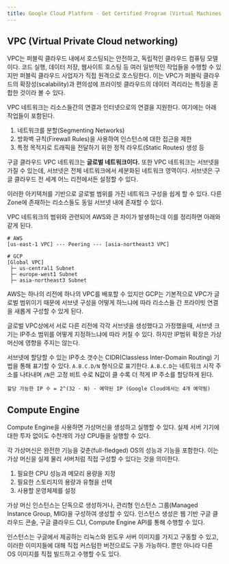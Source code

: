 ```yaml
---
title: Google Cloud Platform - Get Certified Program (Virtual Machines and Networks in the Cloud)
---
```


## VPC (Virtual Private Cloud networking)

VPC는 퍼블릭 클라우드 내에서 호스팅되는 안전하고, 독립적인 클라우드 컴퓨팅 모델이다. 코드 실행, 데이터 저장, 웹사이트 호스팅 등 여러 일반적인 작업들을 수행할 수 있지만 퍼블릭 클라우드 사업자가 직접 원격으로 호스팅한다. 이는 VPC가 퍼블릭 클라우드의 확장성(scalability)과 편의성에 프라이빗 클라우드의 데이터 격리라는 특징을 혼합한 것이라 볼 수 있다.

VPC 네트워크는 리소스들간의 연결과 인터넷으로의 연결을 지원한다. 여기에는 아래 작업들이 포함된다.

1. 네트워크를 분할(Segmenting Networks)
2. 방화벽 규칙(Firewall Rules)을 사용하여 인스턴스에 대한 접근을 제한
3. 특정 목적지로 트래픽을 전달하기 위한 정적 라우트(Static Routes) 생성 등

구글 클라우드 VPC 네트워크는 **글로벌 네트워크이다.** 또한 VPC 네트워크는 서브넷을 가질 수 있는데, 서브넷은 전체 네트워크에서 세분화된 네트워크 영역이다. 서브넷은 구글 클라우드 전 세계 어느 리전에서든 설정할 수 있다.

이러한 아키텍처를 기반으로 글로벌 범위를 가진 네트워크 구성을 쉽게 할 수 있다. 다른 Zone에 존재하는 리소스들도 동일 서브넷 내에 존재할 수 있다.

VPC 네트워크의 범위와 관련되어 AWS와 큰 차이가 발생하는데 이를 정리하면 아래와 같게 된다.

```text
# AWS
[us-east-1 VPC] --- Peering --- [asia-northeast3 VPC]

# GCP
[Global VPC]
 ├─ us-central1 Subnet
 ├─ europe-west1 Subnet
 ├─ asia-northeast3 Subnet
```

AWS는 하나의 리전에 하나의 VPC를 배포할 수 있지만 GCP는 기본적으로 VPC가 글로벌 범위이기 때문에 서브넷 구성을 어떻게 하느냐에 따라 리소스들 간 프라이빗 연결을 새롭게 구성할 수 있게 된다.

글로벌 VPC상에서 서로 다른 리전에 각각 서브넷을 생성했다고 가정했을때, 서브넷 크기는 IP주소 범위를 어떻게 지정하느냐에 따라 커질 수 있다. 하지만 IP범위 확장은 가상 머신에 영향을 주지는 않는다.

서브넷에 할당할 수 있는 IP주소 갯수는 CIDR(Classless Inter-Domain Routing) 기법을 통해 표기할 수 있다. `A.B.C.D/N` 형식으로 표기한다. `A.B.C.D`는 네트워크 시작 주소를 나타내며 `/N`은 고정 비트 수로 N값이 클 수록 더 적게 IP 주소를 할당하게 된다.

```text
할당 가능한 IP 수 = 2^(32 - N) - 예약된 IP (Google Cloud에서는 4개 예약됨)
```

## Compute Engine

Compute Engine을 사용하면 가상머신을 생성하고 실행할 수 있다. 실제 서버 기기에 대한 투자 없이도 수천개의 가상 CPU들을 실행할 수 있다.

각 가상머신은 완전한 기능을 갖춘(full-fledged) OS의 성능과 기능을 포함한다. 이는 가상 머신을 실제 물리 서버처럼 직접 구성할 수 있다는 것을 의미한다.

1. 필요한 CPU 성능과 메모리 용량을 지정
2. 필요한 스토리지의 용량과 유형을 선택
3. 사용할 운영체제를 설정

가상 머신 인스턴스는 단독으로 생성하거나, 관리형 인스턴스 그룹(Managed Instance Group, MIG)을 구성하여 생성할 수 있다. 인스턴스 생성은 웹 기반 구글 클라우드 콘솔, 구글 클라우드 CLI, Compute Engine API를 통해 수행할 수 있다.

인스턴스는 구글에서 제공하는 리눅스와 윈도우 서버 이미지를 가지고 구동할 수 있고, 이러한 이미지들에 대해 직접 커스텀한 버전으로도 구동 가능하다. 뿐만 아니라 다른 OS 이미지를 직접 빌드하고 수행할 수도 있다.
